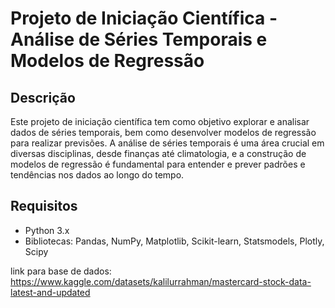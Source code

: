 # Projeto de Iniciação Científica - Análise de Séries Temporais e Modelos de Regressão

## Descrição
Este projeto de iniciação científica tem como objetivo explorar e analisar dados de séries temporais, bem como desenvolver modelos de regressão para realizar previsões. A análise de séries temporais é uma área crucial em diversas disciplinas, desde finanças até climatologia, e a construção de modelos de regressão é fundamental para entender e prever padrões e tendências nos dados ao longo do tempo.

## Requisitos
- Python 3.x
- Bibliotecas: Pandas, NumPy, Matplotlib, Scikit-learn, Statsmodels, Plotly, Scipy

link para base de dados: https://www.kaggle.com/datasets/kalilurrahman/mastercard-stock-data-latest-and-updated

